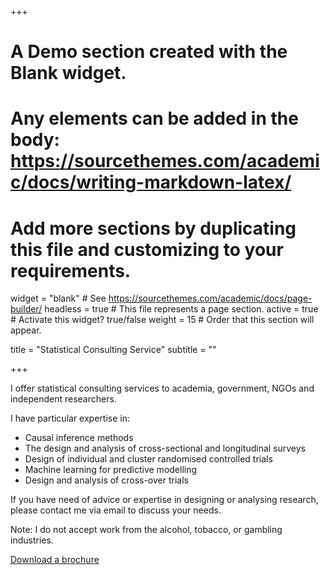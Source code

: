 +++
# A Demo section created with the Blank widget.
# Any elements can be added in the body: https://sourcethemes.com/academic/docs/writing-markdown-latex/
# Add more sections by duplicating this file and customizing to your requirements.

widget = "blank"  # See https://sourcethemes.com/academic/docs/page-builder/
headless = true  # This file represents a page section.
active = true  # Activate this widget? true/false
weight = 15  # Order that this section will appear.

title = "Statistical Consulting Service"
subtitle = ""

+++

I offer statistical consulting services to academia, government, NGOs and independent researchers.

I have particular expertise in:

- Causal inference methods
- The design and analysis of cross-sectional and longitudinal surveys
- Design of individual and cluster randomised controlled trials
- Machine learning for predictive modelling
- Design and analysis of cross-over trials

If you have need of advice or expertise in designing or analysing research, please contact me via email to discuss your needs.

Note: I do not accept work from the alcohol, tobacco, or gambling industries.

<a href="consulting.pdf" download>Download a brochure</a>